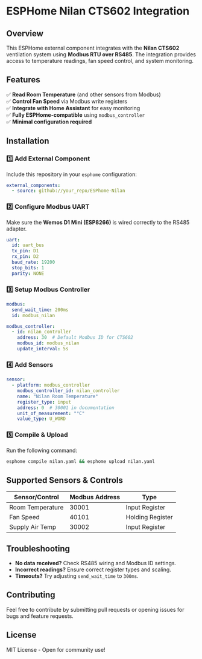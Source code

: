 # ESPHome Nilan CTS602 Integration

## Overview

This ESPHome external component integrates with the **Nilan CTS602** ventilation system using **Modbus RTU over RS485**. The integration provides access to temperature readings, fan speed control, and system monitoring.

## Features

✅ **Read Room Temperature** (and other sensors from Modbus)  
✅ **Control Fan Speed** via Modbus write registers  
✅ **Integrate with Home Assistant** for easy monitoring  
✅ **Fully ESPHome-compatible** using `modbus_controller`  
✅ **Minimal configuration required**

## Installation

### 1️⃣ Add External Component

Include this repository in your `esphome` configuration:

```yaml
external_components:
  - source: github://your_repo/ESPhome-Nilan
```

### 2️⃣ Configure Modbus UART

Make sure the **Wemos D1 Mini (ESP8266)** is wired correctly to the RS485 adapter.

```yaml
uart:
  id: uart_bus
  tx_pin: D1
  rx_pin: D2
  baud_rate: 19200
  stop_bits: 1
  parity: NONE
```

### 3️⃣ Setup Modbus Controller

```yaml
modbus:
  send_wait_time: 200ms
  id: modbus_nilan

modbus_controller:
  - id: nilan_controller
    address: 30  # Default Modbus ID for CTS602
    modbus_id: modbus_nilan
    update_interval: 5s
```

### 4️⃣ Add Sensors

```yaml
sensor:
  - platform: modbus_controller
    modbus_controller_id: nilan_controller
    name: "Nilan Room Temperature"
    register_type: input
    address: 0  # 30001 in documentation
    unit_of_measurement: "°C"
    value_type: U_WORD
```

### 5️⃣ Compile & Upload

Run the following command:

```sh
esphome compile nilan.yaml && esphome upload nilan.yaml
```

## Supported Sensors & Controls

| **Sensor/Control** | **Modbus Address** | **Type** |
|--------------------|-------------------|----------|
| Room Temperature  | 30001              | Input Register |
| Fan Speed        | 40101              | Holding Register |
| Supply Air Temp  | 30002              | Input Register |

## Troubleshooting

- **No data received?** Check RS485 wiring and Modbus ID settings.
- **Incorrect readings?** Ensure correct register types and scaling.
- **Timeouts?** Try adjusting `send_wait_time` to `300ms`.

## Contributing

Feel free to contribute by submitting pull requests or opening issues for bugs and feature requests.

## License

MIT License - Open for community use!
